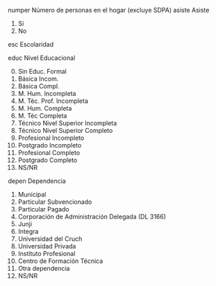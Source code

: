 numper	Número de personas en el hogar (excluye SDPA)
asiste	Asiste

1. Sí
2. No

esc	Escolaridad

educ	Nivel Educacional

0. Sin Educ. Formal
1. Básica Incom.
2. Básica Compl.
3. M. Hum. Incompleta
4. M. Téc. Prof. Incompleta
5. M. Hum. Completa
6. M. Téc Completa
7. Técnico Nivel Superior Incompleta
8. Técnico Nivel Superior Completo
9. Profesional Incompleto
10. Postgrado Incompleto
11. Profesional Completo
12. Postgrado Completo
99. NS/NR

depen	Dependencia

1. Municipal
2. Particular Subvencionado
3. Particular Pagado
4. Corporación de Administración Delegada (DL 3166)
5. Junji
6. Integra
8. Universidad del Cruch
9. Universidad Privada
10. Instituto Profesional
11. Centro de Formación Técnica
12. Otra dependencia
99. NS/NR
